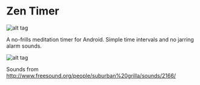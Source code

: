 Zen Timer
=========

![alt tag](http://www.wtfpl.net/wp-content/uploads/2012/12/wtfpl-badge-1.png)

A no-frills meditation timer for Android. Simple time intervals and no jarring alarm sounds.

![alt tag](https://raw.github.com/choochootrain/zen-timer/master/screenshot.png)

Sounds from http://www.freesound.org/people/suburban%20grilla/sounds/2166/
